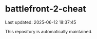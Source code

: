 # battlefront-2-cheat

Last updated: 2025-06-12 18:37:45

This repository is automatically maintained.
